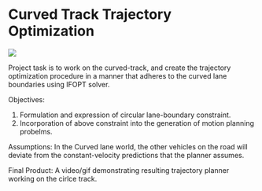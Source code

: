 # Curved Track Trajectory Optimization

<img src="https://github.com/av-course/HW2/blob/main/CurvedTrackTrajectoryOptimization.gif" />

Project task is to work on the curved-track, and create the trajectory optimization procedure in a manner that adheres to the curved lane boundaries using IFOPT solver.

Objectives:
1. Formulation and expression of circular lane-boundary constraint. 
2. Incorporation of above constraint into the generation of motion planning probelms.

Assumptions: In the Curved lane world, the other vehicles on the road will deviate from the constant-velocity predictions that the planner assumes.

Final Product:
 A video/gif demonstrating resulting trajectory planner working on the cirlce track. 
 
